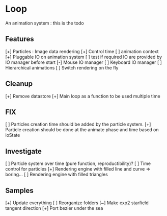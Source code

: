 # Loop
An animation system : this is the todo

## Features
 [+] Particles : Image data rendering
 [+] Control time
 [ ] animation context
 [+] Pluggable IO on animation system
 [ ] test if required IO are provided by IO manager before start
 [-] Mouse IO manager
 [ ] Keyboard IO manager
 [ ] Hierarchical animations
 [ ] Switch rendering on the fly

## Cleanup 
 [+] Remove datastore
 [+] Main loop as a function to be used multiple time

## FIX
 [ ] Particles creation time should be added by the particle system.
 [+] Particle creation should be done at the animate phase and time based on ioState

## Investigate 
 [ ] Particle system over time (pure function, reproductibility)?
 [ ] Time control for particles
 [+] Rendering engine with filled line and curve => boring...
 [ ] Rendering engine with filled triangles

## Samples 
 [+] Update everything
 [ ] Reorganize folders
 [~] Make exp2 starfield tangent direction
 [+] Port bezier under the sea
